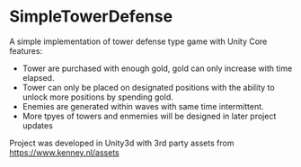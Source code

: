 # SimpleTowerDefense
A simple implementation of tower defense type game with Unity
Core features:
* Tower are purchased with enough gold, gold can only increase with time elapsed.
* Tower can only be placed on designated positions with the ability to unlock more positions by spending gold.
* Enemies are generated within waves with same time intermittent.
* More tpyes of towers and enmemies will be designed in later project updates




Project was developed in Unity3d with 3rd party assets from https://www.kenney.nl/assets
